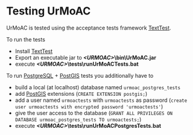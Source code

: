 # Testing UrMoAC

UrMoAC is tested using the acceptance tests framework [TextTest](http://texttest.sourceforge.net/).

To run the tests

* Install [TextTest](http://texttest.sourceforge.net/)
* Export an executable jar to ___&lt;URMOAC&gt;_\bin\UrMoAC.jar__
* execute ___&lt;URMOAC&gt;_\tests\runUrMoACTests.bat__

To run [PostgreSQL](https://www.postgresql.org/) + [PostGIS](https://postgis.net/) tests you additionally have to

* build a local (at localhost) database named `urmoac_postgres_tests`
* add [PostGIS](https://postgis.net/) extensions (`CREATE EXTENSION postgis;`)
* add a user named `urmoactests` with `urmoactests` as password (`create user urmoactests with encrypted password 'urmoactests'`)
* give the user access to the database (`GRANT ALL PRIVILEGES ON DATABASE urmoac_postgres_tests TO urmoactests;`)
* execute ___&lt;URMOAC&gt;_\tests\runUrMoACPostgresTests.bat__




